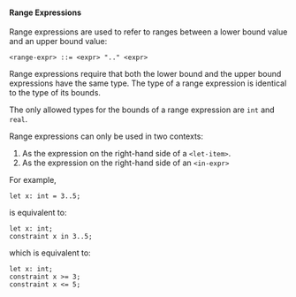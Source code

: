 #### Range Expressions

Range expressions are used to refer to ranges between a lower bound value and an upper bound value:

```bnf
<range-expr> ::= <expr> ".." <expr>
```

Range expressions require that both the lower bound and the upper bound expressions have the same type. The type of a range expression is identical to the type of its bounds.

The only allowed types for the bounds of a range expression are `int` and `real`.

Range expressions can only be used in two contexts:

1. As the expression on the right-hand side of a `<let-item>`.
1. As the expression on the right-hand side of an `<in-expr>`

For example,

```yurt
let x: int = 3..5;
```

is equivalent to:

```yurt
let x: int;
constraint x in 3..5;
```

which is equivalent to:

```yurt
let x: int;
constraint x >= 3;
constraint x <= 5;
```
